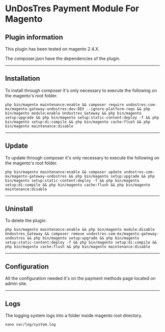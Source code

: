 # UnDosTres Payment Module For Magento

## Plugin information

This plugin has been tested on magento 2.4.X.

The composer.json have the dependencies of the plugin.

---

## Installation

To install through composer it's only necessary to execute the following on the magento's root folder.

```
php bin/magento maintenance:enable && composer require undostres-com-mx/magento-gateway-undostres:dev-DEV --ignore-platform-reqs && php bin/magento module:enable Undostres_Gateway && php bin/magento setup:upgrade && php bin/magento setup:static-content:deploy -f && php bin/magento setup:di:compile && php bin/magento cache:flush && php bin/magento maintenance:disable
``` 

---

## Update

To update through composer it's only necessary to execute the following on the magento's root folder.

```
php bin/magento maintenance:enable && composer update undostres-com-mx/magento-gateway-undostres && php bin/magento setup:upgrade && php bin/magento setup:static-content:deploy -f && php bin/magento setup:di:compile && php bin/magento cache:flush && php bin/magento maintenance:disable
``` 

---

## Uninstall

To delete the plugin:

```
php bin/magento maintenance:enable && php bin/magento module:disable Undostres_Gateway && composer remove undostres-com-mx/magento-gateway-undostres && php bin/magento setup:upgrade && php bin/magento setup:static-content:deploy -f && php bin/magento setup:di:compile && php bin/magento cache:flush && php bin/magento maintenance:disable
``` 

---

## Configuration

All the configuration needed it's on the payment methods page located on admin site.

---

## Logs

The logging system logs into a folder inside magento root directory.

```
nano var/log/system.log
``` 
